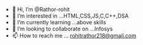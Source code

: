 - 👋 Hi, I’m @Rathor-rohit
- 👀 I’m interested in ...HTML,CSS,JS,C,C++,DSA
- 🌱 I’m currently learning ...above skills
- 💞️ I’m looking to collaborate on ...Infosys
- 📫 How to reach me ... rohitrathor218@gmail.com

<!---
Rathor-rohit/Rathor-rohit is a ✨ special ✨ repository because its `README.md` (this file) appears on your GitHub profile.
You can click the Preview link to take a look at your changes.
--->
